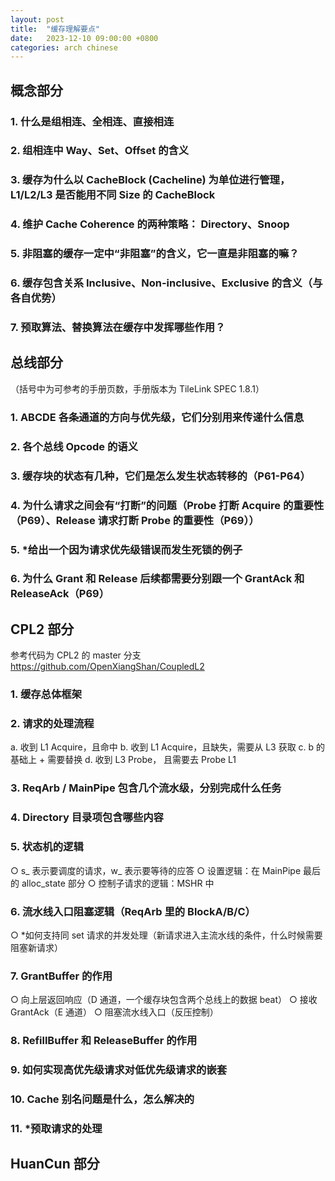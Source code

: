```yaml
---
layout: post
title:  "缓存理解要点"
date:   2023-12-10 09:00:00 +0800
categories: arch chinese
---
```


## 概念部分

### 1. 什么是组相连、全相连、直接相连

### 2. 组相连中 Way、Set、Offset 的含义

### 3. 缓存为什么以 CacheBlock (Cacheline) 为单位进行管理，L1/L2/L3 是否能用不同 Size 的 CacheBlock

### 4. 维护 Cache Coherence 的两种策略： Directory、Snoop

### 5. 非阻塞的缓存一定中“非阻塞”的含义，它一直是非阻塞的嘛？

### 6. 缓存包含关系 Inclusive、Non-inclusive、Exclusive 的含义（与各自优势）

### 7. 预取算法、替换算法在缓存中发挥哪些作用？

## 总线部分
（括号中为可参考的手册页数，手册版本为 TileLink SPEC 1.8.1）

### 1. ABCDE 各条通道的方向与优先级，它们分别用来传递什么信息
### 2. 各个总线 Opcode 的语义
### 3. 缓存块的状态有几种，它们是怎么发生状态转移的（P61-P64）
### 4. 为什么请求之间会有“打断”的问题（Probe 打断 Acquire 的重要性（P69）、Release 请求打断 Probe 的重要性（P69））
### 5. *给出一个因为请求优先级错误而发生死锁的例子
### 6. 为什么 Grant 和 Release 后续都需要分别跟一个 GrantAck 和 ReleaseAck（P69）

## CPL2 部分
参考代码为 CPL2 的 master 分支 https://github.com/OpenXiangShan/CoupledL2

### 1. 缓存总体框架
### 2. 请求的处理流程
  a. 收到 L1 Acquire，且命中
  b. 收到 L1 Acquire，且缺失，需要从 L3 获取
  c. b 的基础上 + 需要替换
  d. 收到 L3 Probe， 且需要去 Probe L1
### 3. ReqArb / MainPipe 包含几个流水级，分别完成什么任务
### 4. Directory 目录项包含哪些内容
### 5. 状态机的逻辑
  ○ s_ 表示要调度的请求，w_ 表示要等待的应答
  ○ 设置逻辑：在 MainPipe 最后的 alloc_state 部分
  ○ 控制子请求的逻辑：MSHR 中
### 6. 流水线入口阻塞逻辑（ReqArb 里的 BlockA/B/C）
  ○ *如何支持同 set 请求的并发处理（新请求进入主流水线的条件，什么时候需要阻塞新请求）
### 7. GrantBuffer 的作用
  ○ 向上层返回响应（D 通道，一个缓存块包含两个总线上的数据 beat）
  ○ 接收 GrantAck（E 通道）
  ○ 阻塞流水线入口（反压控制）
### 8. RefillBuffer 和 ReleaseBuffer 的作用
### 9. 如何实现高优先级请求对低优先级请求的嵌套
### 10. Cache 别名问题是什么，怎么解决的
### 11. *预取请求的处理

## HuanCun 部分